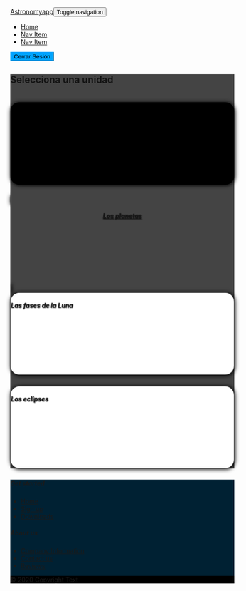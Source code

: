 <!DOCTYPE html>
<html>

<head>
    <meta charset="utf-8">
    <meta name="viewport" content="width=device-width, initial-scale=1.0, shrink-to-fit=no">
    <title>Home - Brand</title>
    <link rel="stylesheet" href="assets/bootstrap/css/bootstrap.min.css">
    <link rel="stylesheet" href="https://fonts.googleapis.com/css?family=Montserrat:400,400i,700,700i,600,600i">
    <link rel="stylesheet" href="https://cdnjs.cloudflare.com/ajax/libs/baguettebox.js/1.10.0/baguetteBox.min.css">
    <link rel="stylesheet" href="assets/css/smoothproducts.css">
</head>

<body>
    <nav class="navbar navbar-light navbar-expand-lg bg-white clean-navbar">
        <div class="container"><a class="navbar-brand logo" href="#">Astronomyapp</a><button data-toggle="collapse" class="navbar-toggler" data-target="#navcol-1"><span class="sr-only">Toggle navigation</span><span class="navbar-toggler-icon"></span></button>
            <div class="collapse navbar-collapse"
                id="navcol-1">
                <ul class="nav navbar-nav ml-auto">
                    <li class="nav-item"><a class="nav-link active" href="index.html">Home</a></li>
                    <li class="nav-item"><a class="nav-link active" href="#">Nav Item</a></li>
                    <li class="nav-item"><a class="nav-link active" href="#">Nav Item</a></li>
                </ul><button class="btn btn-primary shadow-sm" type="button" style="background: rgb(0,163,255);border-color: rgb(0,163,255);">Cerrar Sesión</button></div>
        </div>
    </nav>
    <main class="page landing-page">
        <section class="clean-block clean-hero" style="color: rgba(0, 0, 0, 0.7);background: url(&quot;assets/img/space/mainBackground.jpg&quot;), #444444;border-color: rgb(255,255,255);">
            <div class="text" style="margin-bottom: 25px;">
                <h2>Selecciona una unidad</h2>
                <div class="container">
                    <div class="row" style="padding-top: 20px;">
                        <div class="col-sm-10 col-md-5 col-lg-5 col-xl-5 offset-sm-1 offset-md-0 offset-lg-0 offset-xl-0 text-center" style="margin-bottom: 25px;background: url(&quot;assets/img/space/diaNoche.png&quot;) center / contain no-repeat, rgb(0,0,0);border-radius: 20px;border-width: 1px;border-style: solid;text-shadow: 1px 1px 2px rgb(0,0,0);box-shadow: 1px 1px 10px 1px rgb(0,0,0);">
                            <h5 class="d-flex d-lg-flex justify-content-center align-items-center justify-content-lg-center align-items-lg-center" style="height: 140px;border-radius: 10px;text-align: center;text-shadow: 1px 1px 2px #000000;">El día y la noche</h5>
                        </div>
                        <a class="col-sm-10 col-md-5 col-lg-5 offset-sm-1 offset-md-2 offset-lg-2 text light" href="planetas.html" style="margin-bottom: 25px;background: url(&quot;assets/img/space/planetasSistemaSolar2.jpg&quot;) center / cover no-repeat, rgb(255,255,255);border-radius: 20px;border-width: 1px;border-style: solid;text-shadow: 1px 1px 2px rgb(0,0,0);box-shadow: 1px 1px 10px 1px rgb(0,0,0);">
                            <h5 class="d-flex d-lg-flex justify-content-center align-items-center justify-content-lg-center align-items-lg-center" style="height: 140px;border-radius: 10px;text-align: center;">Los planetas</h5>
                        </a>
                        <div class="col-sm-10 col-md-5 col-lg-5 col-xl-5 offset-sm-1 offset-md-0 offset-lg-0 offset-xl-0 text-center" style="margin-bottom: 25px;background: url(&quot;assets/img/space/fasesLuna.jpg&quot;) center / cover no-repeat, rgb(255,255,255);border-radius: 20px;border-width: 1px;border-style: solid;text-shadow: 1px 1px 2px rgb(0,0,0);box-shadow: 1px 1px 10px 1px rgb(0,0,0);">
                            <h5 class="d-flex d-lg-flex justify-content-center align-items-center justify-content-lg-center align-items-lg-center" style="height: 140px;">Las fases de la Luna</h5>
                        </div>
                        <div class="col-sm-10 col-md-5 col-lg-5 col-xl-5 offset-sm-1 offset-md-2 offset-lg-2" style="margin-bottom: 25px;background: url(&quot;assets/img/space/eclipse.jpg&quot;) center / cover no-repeat, rgb(255,255,255);border-radius: 20px;border-width: 1px;border-style: solid;text-shadow: 1px 1px 2px rgb(0,0,0);box-shadow: 1px 1px 10px 1px rgb(0,0,0);">
                            <h5 class="d-flex d-lg-flex justify-content-center align-items-center justify-content-lg-center align-items-lg-center" style="height: 140px;">Los eclipses</h5>
                        </div>
                    </div>
                </div>
            </div>
        </section>
    </main>
    <footer class="page-footer dark" style="background: rgb(0,33,51);">
        <div class="container">
            <div class="row">
                <div class="col-sm-4 col-lg-4 offset-sm-2 offset-md-2 offset-lg-2 text-center">
                    <h5>Get started</h5>
                    <ul>
                        <li><a href="#">Home</a></li>
                        <li><a href="#">Sign up</a></li>
                        <li><a href="#">Downloads</a></li>
                    </ul>
                </div>
                <div class="col-sm-4 text-center">
                    <h5>About us</h5>
                    <ul>
                        <li><a href="#">Company Information</a></li>
                        <li><a href="#">Contact us</a></li>
                        <li><a href="#">Reviews</a></li>
                    </ul>
                </div>
            </div>
        </div>
        <div class="footer-copyright" style="background: rgb(0,0,0);">
            <p>© 2020 Copyright Text</p>
        </div>
    </footer>
    <script src="assets/js/jquery.min.js"></script>
    <script src="assets/bootstrap/js/bootstrap.min.js"></script>
    <script src="https://cdnjs.cloudflare.com/ajax/libs/baguettebox.js/1.10.0/baguetteBox.min.js"></script>
    <script src="assets/js/smoothproducts.min.js"></script>
    <script src="assets/js/theme.js"></script>
</body>

</html>
